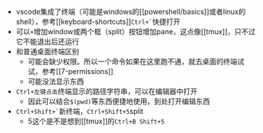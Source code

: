 - vscode集成了终端（可能是windows的[[powershell/basics]]或者linux的shell），参考[[keyboard-shortcuts]]<code>Ctrl+&#96;</code>快捷打开
- 可以`+`增加window或两个框（split）按钮增加pane，这点像[[tmux]]，只不过它不能退出后还运行
- 和普通桌面终端区别
  - 可能会缺少权限。所以一个命令如果在这里跑不通，就去桌面的终端试试，参考[[7-permissions]]
  - 可能没法显示东西
- `Ctrl+左键点击`终端显示的路径字符串，可以在编辑器中打开
  - 因此可以结合`$(pwd)`等东西便捷地使用，到处打开编辑东西
- <code>Ctrl+Shift+&#96;</code>新终端，`Ctrl+Shift+5`split
  - 5这个是不是想到[[tmux]]的`Ctrl+B Shift+5`